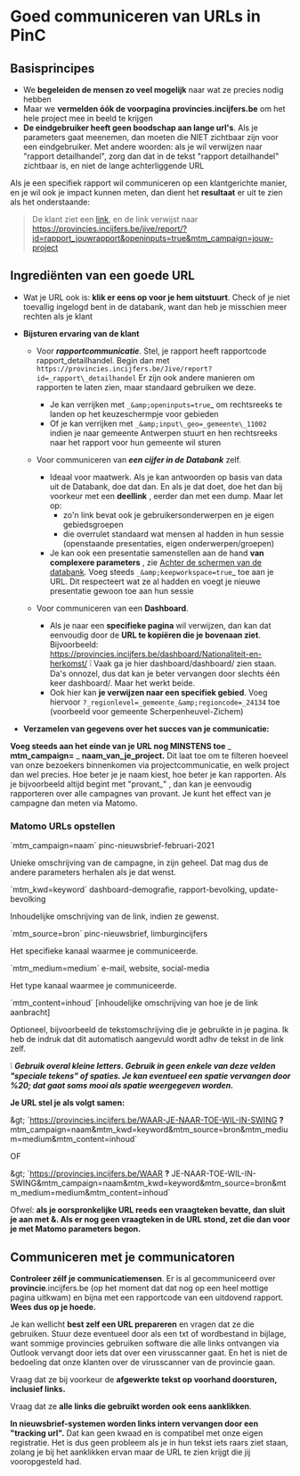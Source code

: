 # Goed communiceren van URLs in PinC

## Basisprincipes

- We **begeleiden de mensen zo veel mogelijk** naar wat ze precies nodig hebben
- Maar we **vermelden óók de voorpagina provincies.incijfers.be** om het hele project mee in beeld te krijgen
- **De eindgebruiker heeft geen boodschap aan lange url&#39;s**. Als je parameters gaat meenemen, dan moeten die NIET zichtbaar zijn voor een eindgebruiker. Met andere woorden: als je wil verwijzen naar &quot;rapport detailhandel&quot;, zorg dan dat in de tekst &quot;rapport detailhandel&quot; zichtbaar is, en niet de lange achterliggende URL

Als je een specifiek rapport wil communiceren op een klantgerichte manier, en je wil ook je impact kunnen meten, dan dient het **resultaat** er uit te zien als het onderstaande:

> De klant ziet een [link](https://provincies.incijfers.be/jive/report/?id=rapport_detailhandel&amp;openinputs=true&amp;project=ff_preview), en de link verwijst naar https://provincies.incijfers.be/jive/report/?id=rapport_jouwrapport&openinputs=true&mtm_campaign=jouw-project

## Ingrediënten van een goede URL

- Wat je URL ook is: **klik er eens op voor je hem uitstuurt**. Check of je niet toevallig ingelogd bent in de databank, want dan heb je misschien meer rechten als je klant

- **Bijsturen ervaring van de klant**
  - Voor ***rapportcommunicatie***. Stel, je rapport heeft rapportcode rapport\_detailhandel. Begin dan met `https://provincies.incijfers.be/Jive/report?id=_rapport\_detailhandel`
 Er zijn ook andere manieren om rapporten te laten zien, maar standaard gebruiken we deze.
    - Je kan verrijken met `_&amp;openinputs=true`_ om rechtsreeks te landen op het keuzeschermpje voor gebieden
    - Of je kan verrijken met `_&amp;input\_geo=_gemeente\_11002` indien je naar gemeente Antwerpen stuurt en hen rechtsreeks naar het rapport voor hun gemeente wil sturen
  - Voor communiceren van ***een cijfer in de Databank*** zelf.
    - Ideaal voor maatwerk. Als je kan antwoorden op basis van data uit de Databank, doe dat dan. En als je dat doet, doe het dan bij voorkeur met een **deellink** , eerder dan met een dump. Maar let op:
      - zo&#39;n link bevat ook je gebruikersonderwerpen en je eigen gebiedsgroepen
      - die overrulet standaard wat mensen al hadden in hun sessie (openstaande presentaties, eigen onderwerpen/groepen)
    - Je kan ook een presentatie samenstellen aan de hand **van complexere parameters** , zie [Achter de schermen van de databank](https://provincies.incijfers.be/jive/report/?id=achter_de_schermen). Voeg steeds `_&amp;keepworkspace=true`_ toe aan je URL. Dit respecteert wat ze al hadden en voegt je nieuwe presentatie gewoon toe aan hun sessie

  - Voor communiceren van een **Dashboard**.
    - Als je naar een **specifieke pagina** wil verwijzen, dan kan dat eenvoudig door de **URL te kopiëren die je bovenaan ziet**. Bijvoorbeeld: https://provincies.incijfers.be/dashboard/Nationaliteit-en-herkomst/
 ❕ Vaak ga je hier dashboard/dashboard/ zien staan. Da&#39;s onnozel, dus dat kan je beter vervangen door slechts één keer dashboard/. Maar het werkt beide.
    - Ook hier kan **je verwijzen naar een specifiek gebied**. Voeg hiervoor `?_regionlevel=_gemeente_&amp;regioncode=_24134` toe (voorbeeld voor gemeente Scherpenheuvel-Zichem)
- **Verzamelen van gegevens over het succes van je communicatie:**

**Voeg steeds aan het einde van je URL nog MINSTENS toe** _ **mtm\_campaign=** _ **naam\_van\_je\_project.** Dit laat toe om te filteren hoeveel van onze bezoekers binnenkomen via projectcommunicatie, en welk project dan wel precies. Hoe beter je je naam kiest, hoe beter je kan rapporten. Als je bijvoorbeeld altijd begint met &quot;provant\_&quot; , dan kan je eenvoudig rapporteren over alle campagnes van provant. Je kunt het effect van je campagne dan meten via Matomo.

### Matomo URLs opstellen

´mtm\_campaign=naam´       pinc-nieuwsbrief-februari-2021

Unieke omschrijving van de campagne, in zijn geheel. Dat mag dus de andere parameters herhalen als je dat wenst.

´mtm\_kwd=keyword´         dashboard-demografie, rapport-bevolking, update-bevolking

Inhoudelijke omschrijving van de link, indien ze gewenst.

´mtm\_source=bron´         pinc-nieuwsbrief, limburgincijfers

Het specifieke kanaal waarmee je communiceerde.

´mtm\_medium=medium´       e-mail, website, social-media

Het type kanaal waarmee je communiceerde.

´mtm\_content=inhoud´      [inhoudelijke omschrijving van hoe je de link aanbracht]

Optioneel, bijvoorbeeld de tekstomschrijving die je gebruikte in je pagina. Ik heb de indruk dat dit automatisch aangevuld wordt adhv de tekst in de link zelf.

:grey_exclamation: ***Gebruik overal kleine letters.  Gebruik in geen enkele van deze velden &quot;speciale tekens&quot; of spaties. Je kan eventueel een spatie vervangen door %20; dat gaat soms mooi als spatie weergegeven worden.***

**Je URL stel je als volgt samen:**

\&gt; ´https://provincies.incijfers.be/WAAR-JE-NAAR-TOE-WIL-IN-SWING **?** mtm\_campaign=naam&amp;mtm\_kwd=keyword&amp;mtm\_source=bron&amp;mtm\_medium=medium&amp;mtm\_content=inhoud´

OF

\&gt; ´https://provincies.incijfers.be/WAAR **?** JE-NAAR-TOE-WIL-IN-SWING&amp;mtm\_campaign=naam&amp;mtm\_kwd=keyword&amp;mtm\_source=bron&amp;mtm\_medium=medium&amp;mtm\_content=inhoud´

Ofwel: **als je oorspronkelijke URL reeds een vraagteken bevatte, dan sluit je aan met &amp;. Als er nog geen vraagteken in de URL stond, zet die dan voor je met Matomo parameters begon.**

## Communiceren met je communicatoren

**Controleer zélf je communicatiemensen**. Er is al gecommuniceerd over **provincie**.incijfers.be (op het moment dat dat nog op een heel mottige pagina uitkwam) en bijna met een rapportcode van een uitdovend rapport. **Wees dus op je hoede.**

Je kan wellicht **best zelf een URL prepareren** en vragen dat ze die gebruiken. Stuur deze eventueel door als een txt of wordbestand in bijlage, want sommige provincies gebruiken software die alle links ontvangen via Outlook vervangt door iets dat over een virusscanner gaat. En het is niet de bedoeling dat onze klanten over de virusscanner van de provincie gaan.

Vraag dat ze bij voorkeur de **afgewerkte tekst op voorhand doorsturen, inclusief links.**

Vraag dat ze **alle links die gebruikt worden ook eens aanklikken**.

**In nieuwsbrief-systemen worden links intern vervangen door een &quot;tracking url&quot;.** Dat kan geen kwaad en is compatibel met onze eigen registratie. Het is dus geen probleem als je in hun tekst iets raars ziet staan, zolang je bij het aanklikken ervan maar de URL te zien krijgt die jij vooropgesteld had.

